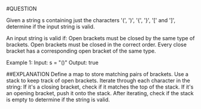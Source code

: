 #QUESTION

Given a string s containing just the characters '(', ')', '{', '}', '[' and ']', 
determine if the input string is valid.

An input string is valid if:
Open brackets must be closed by the same type of brackets.
Open brackets must be closed in the correct order.
Every close bracket has a corresponding open bracket of the same type.
 
Example 1:
Input: s = "()"
Output: true

##EXPLANATION
Define a map to store matching pairs of brackets.
Use a stack to keep track of open brackets.
Iterate through each character in the string:
If it's a closing bracket, check if it matches the top of the stack.
If it's an opening bracket, push it onto the stack.
After iterating, check if the stack is empty to determine if the string is valid.